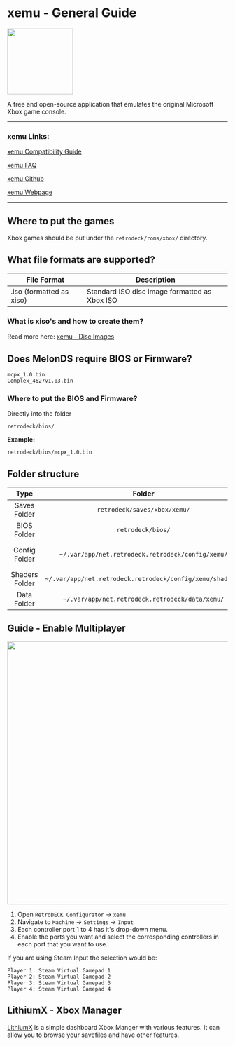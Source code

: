 # xemu - General Guide

<img src="../../../wiki_images/logos/xemu-logo.png" width="150">

A free and open-source application that emulates the original Microsoft Xbox game console.

---

### xemu Links:

[xemu Compatibility Guide](https://xemu.app/#compatibility)

[xemu FAQ](https://xemu.app/docs/faq/)

[xemu Github](https://github.com/xemu-project/xemu)

[xemu Webpage](https://xemu.app/)

---

## Where to put the games
Xbox games should be put under the `retrodeck/roms/xbox/` directory.

## What file formats are supported?

| File Format | Description |
|-------------|-------------|
| .iso (formatted as xiso) | Standard ISO disc image formatted as Xbox ISO |

### What is xiso's and how to create them? 

Read more here: [xemu - Disc Images ](https://xemu.app/docs/disc-images/)

## Does MelonDS require BIOS or Firmware?

```
mcpx_1.0.bin
Complex_4627v1.03.bin
```

### Where to put the BIOS and Firmware?

Directly into the folder

`retrodeck/bios/`

**Example:**

`retrodeck/bios/mcpx_1.0.bin`

## Folder structure

| Type    | Folder                 |      Comment     | 
|  :---:  |  :---:                 |      :---:     |
| Saves Folder |`retrodeck/saves/xbox/xemu/` |                               |  
| BIOS Folder | `retrodeck/bios/` | |
| Config Folder |`~/.var/app/net.retrodeck.retrodeck/config/xemu/`         |   `xemu.toml` , shaders folder, shader_cache_list|
| Shaders Folder |`~/.var/app/net.retrodeck.retrodeck/config/xemu/shaders/`         |   |
| Data Folder |`~/.var/app/net.retrodeck.retrodeck/data/xemu/`         |   |

## Guide - Enable Multiplayer 

<img src="../../../wiki_images/emulators/xemu/xemu-input-menu.png" width="600">

1. Open `RetroDECK Configurator` -> `xemu`
2. Navigate to `Machine` -> `Settings` -> `Input`
3. Each controller port 1 to 4 has it's drop-down menu. 
4. Enable the ports you want and select the corresponding controllers in each port that you want to use.

If you are using Steam Input the selection would be:

```
Player 1: Steam Virtual Gamepad 1
Player 2: Steam Virtual Gamepad 2
Player 3: Steam Virtual Gamepad 3
Player 4: Steam Virtual Gamepad 4
```
## LithiumX - Xbox Manager

[LithiumX](https://github.com/Ryzee119/LithiumX) is a simple dashboard Xbox Manger with various features. It can allow you to browse your savefiles and have other features.
